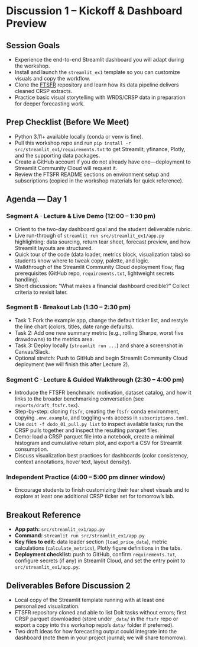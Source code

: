 # Discussion 1 – Kickoff & Dashboard Preview

## Session Goals
- Experience the end-to-end Streamlit dashboard you will adapt during the workshop.
- Install and launch the `streamlit_ex1` template so you can customize visuals and copy the workflow.
- Clone the [FTSFR](https://github.com/jmbejara/ftsfr) repository and learn how its data pipeline delivers cleaned CRSP extracts.
- Practice basic visual storytelling with WRDS/CRSP data in preparation for deeper forecasting work.

## Prep Checklist (Before We Meet)
- Python 3.11+ available locally (conda or venv is fine).
- Pull this workshop repo and run `pip install -r src/streamlit_ex1/requirements.txt` to get Streamlit, yfinance, Plotly, and the supporting data packages.
- Create a GitHub account if you do not already have one—deployment to Streamlit Community Cloud will request it.
- Review the FTSFR README sections on environment setup and subscriptions (copied in the workshop materials for quick reference).

## Agenda — Day 1

### Segment A · Lecture & Live Demo (12:00 – 1:30 pm)
- Orient to the two-day dashboard goal and the student deliverable rubric.
- Live run-through of `streamlit run src/streamlit_ex1/app.py` highlighting: data sourcing, return tear sheet, forecast preview, and how Streamlit layouts are structured.
- Quick tour of the code (data loader, metrics block, visualization tabs) so students know where to tweak copy, palette, and logic.
- Walkthrough of the Streamlit Community Cloud deployment flow; flag prerequisites (GitHub repo, `requirements.txt`, lightweight secrets handling).
- Short discussion: “What makes a financial dashboard credible?” Collect criteria to revisit later.

### Segment B · Breakout Lab (1:30 – 2:30 pm)
- Task 1: Fork the example app, change the default ticker list, and restyle the line chart (colors, titles, date range defaults).
- Task 2: Add one new summary metric (e.g., rolling Sharpe, worst five drawdowns) to the metrics area.
- Task 3: Deploy locally (`streamlit run ...`) and share a screenshot in Canvas/Slack.
- Optional stretch: Push to GitHub and begin Streamlit Community Cloud deployment (we will finish this after Lecture 2).

### Segment C · Lecture & Guided Walkthrough (2:30 – 4:00 pm)
- Introduce the FTSFR benchmark: motivation, dataset catalog, and how it links to the broader benchmarking conversation (see `reports/draft_ftsfr.tex`).
- Step-by-step: cloning `ftsfr`, creating the `ftsfr` conda environment, copying `.env.example`, and toggling `wrds` access in `subscriptions.toml`.
- Use `doit -f dodo_01_pull.py list` to inspect available tasks; run the CRSP pulls together and inspect the resulting parquet files.
- Demo: load a CRSP parquet file into a notebook, create a minimal histogram and cumulative return plot, and export a CSV for Streamlit consumption.
- Discuss visualization best practices for dashboards (color consistency, context annotations, hover text, layout density).

### Independent Practice (4:00 – 5:00 pm dinner window)
- Encourage students to finish customizing their tear sheet visuals and to explore at least one additional CRSP ticker set for tomorrow’s lab.

## Breakout Reference
- **App path:** `src/streamlit_ex1/app.py`
- **Command:** `streamlit run src/streamlit_ex1/app.py`
- **Key files to edit:** data loader section (`load_price_data`), metric calculations (`calculate_metrics`), Plotly figure definitions in the tabs.
- **Deployment checklist:** push to GitHub, confirm `requirements.txt`, configure secrets (if any) in Streamlit Cloud, and set the entry point to `src/streamlit_ex1/app.py`.

## Deliverables Before Discussion 2
- Local copy of the Streamlit template running with at least one personalized visualization.
- FTSFR repository cloned and able to list DoIt tasks without errors; first CRSP parquet downloaded (store under `_data/` in the `ftsfr` repo or export a copy into this workshop repo’s `data/` folder if preferred).
- Two draft ideas for how forecasting output could integrate into the dashboard (note them in your project journal; we will share tomorrow).
